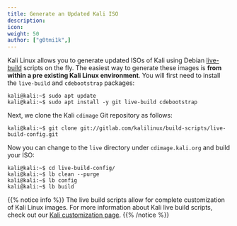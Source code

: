 ```yaml
---
title: Generate an Updated Kali ISO
description:
icon:
weight: 50
author: ["g0tmi1k",]
---
```


Kali Linux allows you to generate updated ISOs of Kali using Debian [live-build](http://live.debian.net/devel/live-build/) scripts on the fly. The easiest way to generate these images is **from within a pre existing Kali Linux environment**.
You will first need to install the `live-build` and `cdebootstrap` packages:

```console
kali@kali:~$ sudo apt update
kali@kali:~$ sudo apt install -y git live-build cdebootstrap
```

Next, we clone the Kali `cdimage` Git repository as follows:

```console
kali@kali:~$ git clone git://gitlab.com/kalilinux/build-scripts/live-build-config.git
```

Now you can change to the `live` directory under `cdimage.kali.org` and build your ISO:

```console
kali@kali:~$ cd live-build-config/
kali@kali:~$ lb clean --purge
kali@kali:~$ lb config
kali@kali:~$ lb build
```

{{% notice info %}}
The live build scripts allow for complete customization of Kali Linux images. For more information about Kali live build scripts, check out our <a href=/docs/development/live-build-a-custom-kali-iso/>Kali customization page</a>.
{{% /notice %}}
